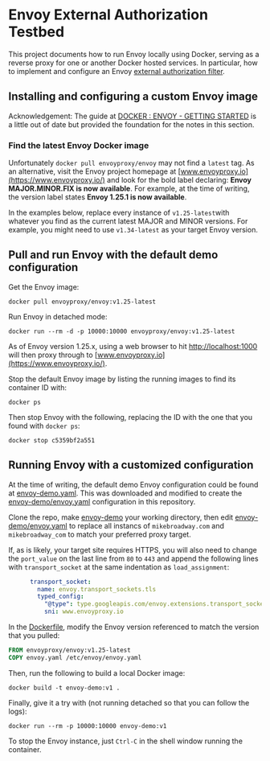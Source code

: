 # Envoy External Authorization Testbed

This project documents how to run Envoy locally using Docker, serving as a reverse proxy for one or another Docker
hosted services. In particular, how to implement and configure an Envoy [external authorization filter](https://www.envoyproxy.io/docs/envoy/latest/configuration/http/http_filters/ext_authz_filter).

## Installing and configuring a custom Envoy image

Acknowledgement: The guide at [DOCKER : ENVOY - GETTING STARTED](https://www.bogotobogo.com/DevOps/Docker/Docker-Envoy-Getting-Started.php)
is a little out of date but provided the foundation for the notes in this section.

### Find the latest Envoy Docker image

Unfortunately `docker pull envoyproxy/envoy` may not find a `latest` tag. As an alternative, visit the Envoy project 
homepage at [www.envoyproxy.io](https://www.envoyproxy.io/) and look for the bold label declaring: 
**Envoy MAJOR.MINOR.FIX is now available**. For example, at the time of writing, the version label states
**Envoy 1.25.1 is now available**. 

In the examples below, replace every instance of `v1.25-latest`with whatever you find as the current latest MAJOR and 
MINOR versions. For example, you might need to use `v1.34-latest` as your target Envoy version.

## Pull and run Envoy with the default demo configuration

Get the Envoy image:

```shell
docker pull envoyproxy/envoy:v1.25-latest
```

Run Envoy in detached mode:

```shell
docker run --rm -d -p 10000:10000 envoyproxy/envoy:v1.25-latest
```

As of Envoy version 1.25.x, using a web browser to hit [http://localhost:1000](http://localhost:10000/) will then
proxy through to [www.envoyproxy.io](https://www.envoyproxy.io/).

Stop the default Envoy image by listing the running images to find its container ID with:

```shell
docker ps
```

Then stop Envoy with the following, replacing the ID with the one that you found with `docker ps`:

```shell
docker stop c5359bf2a551
```

## Running Envoy with a customized configuration

At the time of writing, the default demo Envoy configuration could be found at [envoy-demo.yaml](https://github.com/envoyproxy/envoy/blob/main/configs/envoy-demo.yaml).
This was downloaded and modified to create the [envoy-demo/envoy.yaml](envoy-demo/envoy.yaml) configuration in this 
repository. 

Clone the repo, make [envoy-demo](envoy-demo) your working directory, then edit [envoy-demo/envoy.yaml](envoy-demo/envoy.yaml) 
to replace all instancs of `mikebroadway.com` and `mikebroadway_com` to match your preferred proxy target. 

If, as is likely, your target site requires HTTPS, you will also need to change the `port_value` on the last line 
from `80` to `443` and append the following lines with `transport_socket` at the same indentation as `load_assignment`:

```yaml
      transport_socket:
        name: envoy.transport_sockets.tls
        typed_config:
          "@type": type.googleapis.com/envoy.extensions.transport_sockets.tls.v3.UpstreamTlsContext
          sni: www.envoyproxy.io
```

In the [Dockerfile](envoy-demo/Dockerfile), modify the Envoy version referenced to match the version that you pulled:

```dockerfile
FROM envoyproxy/envoy:v1.25-latest
COPY envoy.yaml /etc/envoy/envoy.yaml
```

Then, run the following to build a local Docker image:

```shell
docker build -t envoy-demo:v1 .
```

Finally, give it a try with (not running detached so that you can follow the logs):

```shell
docker run --rm -p 10000:10000 envoy-demo:v1
```

To stop the Envoy instance, just `Ctrl-C` in the shell window running the container.

